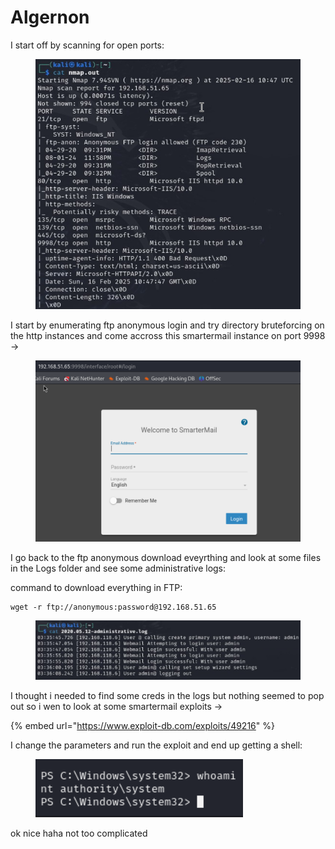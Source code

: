 # Algernon

I start off by scanning for open ports:

<figure><img src="../../../.gitbook/assets/image (8) (1) (1) (1) (1) (1).png" alt=""><figcaption></figcaption></figure>

I start by enumerating ftp anonymous login and try directory bruteforcing on the http instances and come accross this smartermail instance on port 9998 ->

<figure><img src="../../../.gitbook/assets/image (1) (1) (1) (1) (1) (1) (1) (1) (1) (1) (1) (1) (1).png" alt=""><figcaption></figcaption></figure>

I go back to the ftp anonymous download eveyrthing and look at some files  in the Logs folder and see some administrative logs:

command to download everything in FTP:

```
wget -r ftp://anonymous:password@192.168.51.65
```

<figure><img src="../../../.gitbook/assets/image (2) (1) (1) (1) (1) (1) (1) (1) (1) (1) (1) (1) (1).png" alt=""><figcaption></figcaption></figure>

I thought i needed to find some creds in the logs but nothing seemed to pop out so i wen to look at some smartermail exploits ->

{% embed url="https://www.exploit-db.com/exploits/49216" %}

I change the parameters and run the exploit and end up getting a shell:

<figure><img src="../../../.gitbook/assets/image (3) (1) (1) (1) (1) (1) (1) (1) (1) (1) (1) (1).png" alt=""><figcaption></figcaption></figure>

ok nice haha not too complicated
